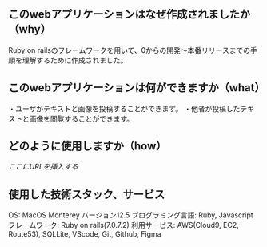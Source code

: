 ## このwebアプリケーションはなぜ作成されましたか（why）

Ruby on railsのフレームワークを用いて、0からの開発〜本番リリースまでの手順を理解するために作成されました。


## このwebアプリケーションは何ができますか（what）

・ユーザがテキストと画像を投稿することができます。
・他者が投稿したテキストと画像を閲覧することができます。


## どのように使用しますか（how）

*ここにURLを挿入する*

## 使用した技術スタック、サービス

OS: MacOS Monterey バージョン12.5
プログラミング言語: Ruby, Javascript
フレームワーク: Ruby on rails(7.0.7.2)
利用サービス: AWS(Cloud9, EC2, Route53), SQLLite, VScode, Git, Github, Figma 
